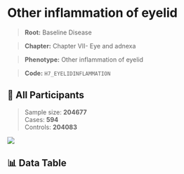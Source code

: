 # Other inflammation of eyelid

> **Root:** Baseline Disease  

> **Chapter:** Chapter VII- Eye and adnexa  

> **Phenotype:** Other inflammation of eyelid  

> **Code:** `H7_EYELIDINFLAMMATION`

## 🧪 All Participants  
> Sample size: **204677**  
> Cases: **594**  
> Controls: **204083**
<img src="/Sensitive/Figures/ALL/Incidence/H7_EYELIDINFLAMMATION.png"/>

## 📊 Data Table
<CsvTableMRF src="/Sensitive/Data/ALL/Incidence/COX_H7_EYELIDINFLAMMATION.csv"/>


